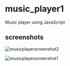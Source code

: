 # music_player1
Music player using JavaScript

## screenshots


![musicplayerscreenshot2](https://user-images.githubusercontent.com/37725645/147206399-7d1138e9-de35-412f-9a82-ff8281134365.PNG)

![musicplayerscreenshot1](https://user-images.githubusercontent.com/37725645/147206154-9f6e5255-1ef4-49e7-a3a1-5af8d84543aa.PNG)
